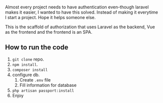 Almost every project needs to have authentication even-though laravel makes it easier, I wanted to have this solved. Instead of making it everytime I start a project. Hope it helps someone else.

This is the scaffold of authorization that uses Laravel as the backend, Vue as the frontend and the frontend is an SPA.

## How to run the code

1. ```git clone``` repo.
2. ```npm install```.
3. ```composer install```
4. configure db.
   1. Create ```.env``` file 
   2. Fill information for database
5. ```php artisan passport:install```
6. Enjoy
